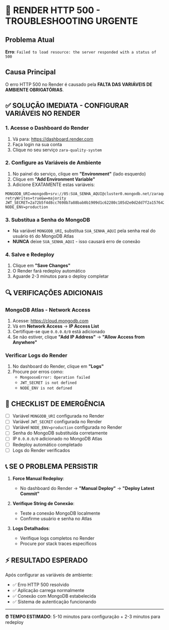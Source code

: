 # 🚨 RENDER HTTP 500 - TROUBLESHOOTING URGENTE

## Problema Atual
**Erro**: `Failed to load resource: the server responded with a status of 500`

## Causa Principal
O erro HTTP 500 no Render é causado pela **FALTA DAS VARIÁVEIS DE AMBIENTE OBRIGATÓRIAS**.

## ✅ SOLUÇÃO IMEDIATA - CONFIGURAR VARIÁVEIS NO RENDER

### 1. Acesse o Dashboard do Render
1. Vá para: https://dashboard.render.com
2. Faça login na sua conta
3. Clique no seu serviço `zara-quality-system`

### 2. Configure as Variáveis de Ambiente
1. No painel do serviço, clique em **"Environment"** (lado esquerdo)
2. Clique em **"Add Environment Variable"**
3. Adicione EXATAMENTE estas variáveis:

```
MONGODB_URI=mongodb+srv://05:SUA_SENHA_AQUI@cluster0.mongodb.net/zaraqualitysystem?retryWrites=true&w=majority
JWT_SECRET=2a72b5f4d8cc7698b7a88bab0b1909d1c62280c105d2e0d2dd7f2a1576423f80d5fdfd6555baac4aad8ad9773a9bfe296f4c0c73d8adc097b83553284764bac8
NODE_ENV=production
```

### 3. Substitua a Senha do MongoDB
- Na variável `MONGODB_URI`, substitua `SUA_SENHA_AQUI` pela senha real do usuário `05` do MongoDB Atlas
- **NUNCA** deixe `SUA_SENHA_AQUI` - isso causará erro de conexão

### 4. Salve e Redeploy
1. Clique em **"Save Changes"**
2. O Render fará redeploy automático
3. Aguarde 2-3 minutos para o deploy completar

## 🔍 VERIFICAÇÕES ADICIONAIS

### MongoDB Atlas - Network Access
1. Acesse: https://cloud.mongodb.com
2. Vá em **Network Access** → **IP Access List**
3. Certifique-se que `0.0.0.0/0` está adicionado
4. Se não estiver, clique **"Add IP Address"** → **"Allow Access from Anywhere"**

### Verificar Logs do Render
1. No dashboard do Render, clique em **"Logs"**
2. Procure por erros como:
   - `MongooseError: Operation failed`
   - `JWT_SECRET is not defined`
   - `NODE_ENV is not defined`

## 🚨 CHECKLIST DE EMERGÊNCIA

- [ ] Variável `MONGODB_URI` configurada no Render
- [ ] Variável `JWT_SECRET` configurada no Render  
- [ ] Variável `NODE_ENV=production` configurada no Render
- [ ] Senha do MongoDB substituída corretamente
- [ ] IP `0.0.0.0/0` adicionado no MongoDB Atlas
- [ ] Redeploy automático completado
- [ ] Logs do Render verificados

## 📞 SE O PROBLEMA PERSISTIR

1. **Force Manual Redeploy**:
   - No dashboard do Render → **"Manual Deploy"** → **"Deploy Latest Commit"**

2. **Verifique String de Conexão**:
   - Teste a conexão MongoDB localmente
   - Confirme usuário e senha no Atlas

3. **Logs Detalhados**:
   - Verifique logs completos no Render
   - Procure por stack traces específicos

## ⚡ RESULTADO ESPERADO
Após configurar as variáveis de ambiente:
- ✅ Erro HTTP 500 resolvido
- ✅ Aplicação carrega normalmente
- ✅ Conexão com MongoDB estabelecida
- ✅ Sistema de autenticação funcionando

---
**⏰ TEMPO ESTIMADO**: 5-10 minutos para configuração + 2-3 minutos para redeploy
